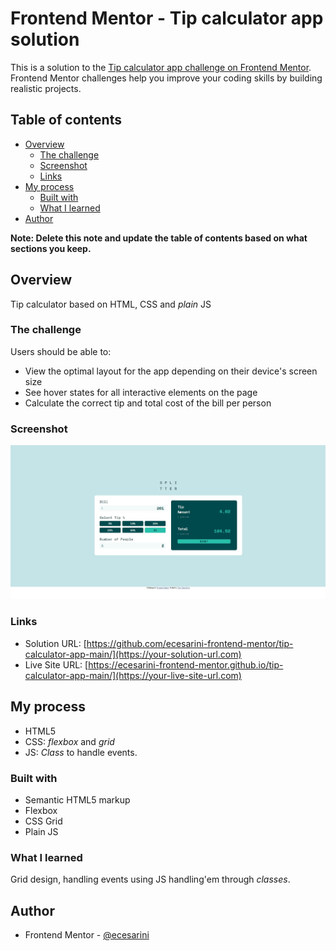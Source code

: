 # Frontend Mentor - Tip calculator app solution

This is a solution to the [Tip calculator app challenge on Frontend Mentor](https://www.frontendmentor.io/challenges/tip-calculator-app-ugJNGbJUX). Frontend Mentor challenges help you improve your coding skills by building realistic projects.

## Table of contents

- [Overview](#overview)
  - [The challenge](#the-challenge)
  - [Screenshot](#screenshot)
  - [Links](#links)
- [My process](#my-process)
  - [Built with](#built-with)
  - [What I learned](#what-i-learned)
- [Author](#author)

**Note: Delete this note and update the table of contents based on what sections you keep.**

## Overview
Tip calculator based on HTML, CSS and _plain_ JS 


### The challenge

Users should be able to:

- View the optimal layout for the app depending on their device's screen size
- See hover states for all interactive elements on the page
- Calculate the correct tip and total cost of the bill per person

### Screenshot

![](./screenshot.jpg)

### Links

- Solution URL: [https://github.com/ecesarini-frontend-mentor/tip-calculator-app-main/](https://your-solution-url.com)
- Live Site URL: [https://ecesarini-frontend-mentor.github.io/tip-calculator-app-main/](https://your-live-site-url.com)

## My process
- HTML5
- CSS: _flexbox_ and _grid_
- JS: _Class_ to handle events.

### Built with

- Semantic HTML5 markup
- Flexbox
- CSS Grid
- Plain JS

### What I learned
Grid design, handling events using JS handling'em  through _classes_.

## Author

- Frontend Mentor - [@ecesarini](https://www.frontendmentor.io/profile/ecesarini)